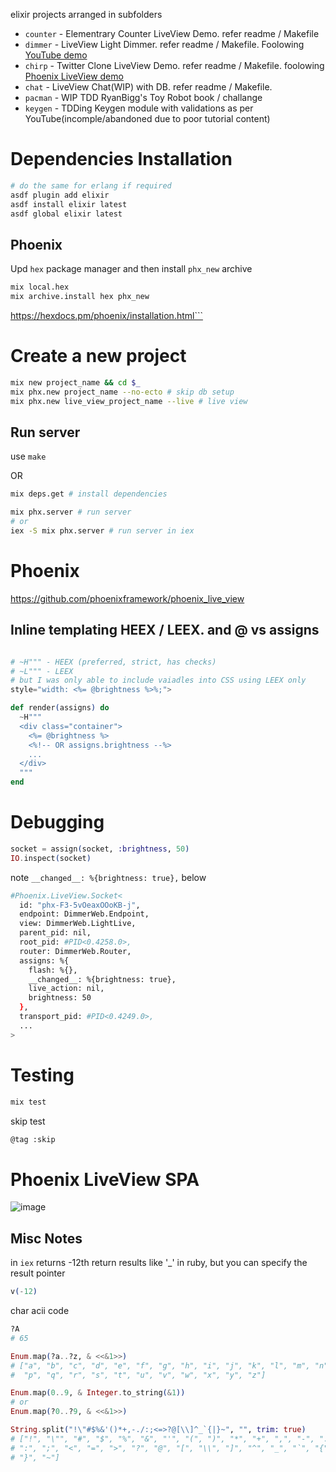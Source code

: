 elixir projects arranged in subfolders
- `counter` - Elementrary Counter LiveView Demo. refer readme / Makefile
- `dimmer` - LiveView Light Dimmer. refer readme / Makefile. Foolowing [YouTube demo](https://www.youtube.com/watch?v=AsyGYpQFiIA)
- `chirp` - Twitter Clone LiveView Demo. refer readme / Makefile. foolowing [Phoenix LiveView demo](https://www.youtube.com/watch?v=MZvmYaFkNJI)
- `chat` - LiveView Chat(WIP) with DB. refer readme / Makefile.
- `pacman` - WIP TDD RyanBigg's Toy Robot book / challange
- `keygen` - TDDing Keygen module with validations as per YouTube(incomple/abandoned due to poor tutorial content)

# Dependencies Installation

```sh
# do the same for erlang if required
asdf plugin add elixir
asdf install elixir latest
asdf global elixir latest
```

## Phoenix

Upd `hex` package manager and then install `phx_new` archive

```sh
mix local.hex
mix archive.install hex phx_new
```
<https://hexdocs.pm/phoenix/installation.html```>

# Create a new project

```sh
mix new project_name && cd $_
mix phx.new project_name --no-ecto # skip db setup
mix phx.new live_view_project_name --live # live view
```

## Run server

use `make`

OR
```sh
mix deps.get # install dependencies

mix phx.server # run server
# or
iex -S mix phx.server # run server in iex
```

# Phoenix

https://github.com/phoenixframework/phoenix_live_view

## Inline templating HEEX / LEEX. and @ vs assigns

```elixir

# ~H""" - HEEX (preferred, strict, has checks)
# ~L""" - LEEX
# but I was only able to include vaiadles into CSS using LEEX only
style="width: <%= @brightness %>%;">

def render(assigns) do
  ~H""" 
  <div class="container">
    <%= @brightness %>
    <%!-- OR assigns.brightness --%>
    ...
  </div>
  """
end


```
# Debugging

```elixir
socket = assign(socket, :brightness, 50)
IO.inspect(socket)
```

note `__changed__: %{brightness: true},` below

```sh
#Phoenix.LiveView.Socket<
  id: "phx-F3-5vOeaxOOoKB-j",
  endpoint: DimmerWeb.Endpoint,
  view: DimmerWeb.LightLive,
  parent_pid: nil,
  root_pid: #PID<0.4258.0>,
  router: DimmerWeb.Router,
  assigns: %{
    flash: %{},
    __changed__: %{brightness: true},
    live_action: nil,
    brightness: 50
  },
  transport_pid: #PID<0.4249.0>,
  ...
>
```
# Testing

```sh
mix test
```

skip test
```sh
@tag :skip
```
# Phoenix LiveView SPA

![image](https://github.com/friendlyantz/elixir-sandbox/assets/70934030/8bce8764-be8d-49e7-bf66-8b4dd57739ce)

## Misc Notes

in `iex` returns -12th return results like '_' in ruby, but you can specify the result pointer

```elixir
v(-12)
```

char acii code

```elixir
?A
# 65

Enum.map(?a..?z, & <<&1>>)
# ["a", "b", "c", "d", "e", "f", "g", "h", "i", "j", "k", "l", "m", "n", "o",
#  "p", "q", "r", "s", "t", "u", "v", "w", "x", "y", "z"]

Enum.map(0..9, & Integer.to_string(&1))
# or 
Enum.map(?0..?9, & <<&1>>)

String.split("!\"#$%&'()*+,-./:;<=>?@[\\]^_`{|}~", "", trim: true)
# ["!", "\"", "#", "$", "%", "&", "'", "(", ")", "*", "+", ",", "-", ".", "/",
# ":", ";", "<", "=", ">", "?", "@", "[", "\\", "]", "^", "_", "`", "{", "|",
# "}", "~"]

```
